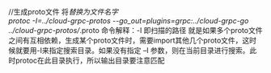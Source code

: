 //生成proto文件 将*替换为文件名字  
protoc -I=../cloud-grpc-protos  --go_out=plugins=grpc:../cloud-grpc-go  ../cloud-grpc-protos/*.proto
    命令解释：-I 即扫描的路径 就是如果多个proto文件之间有互相依赖，生成某个proto文件时，需要import其他几个proto文件，这时候就要用-I来指定搜索目录。如果没有指定 –I 参数，则在当前目录进行搜索。此时protoc在此目录执行，所以输出目录要注意匹配
